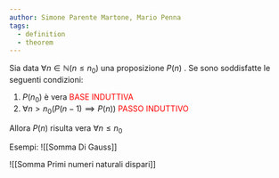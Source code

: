 ```yaml
---
author: Simone Parente Martone, Mario Penna
tags:
  - definition
  - theorem
---
```

Sia data $\forall n \in \mathbb{N} (n \leq n_0)$ una proposizione $P(n)$ .
Se sono soddisfatte le seguenti condizioni:
1. $P(n_0)$ è vera <span style="color:red">BASE INDUTTIVA</span>
2. $\forall n>n_0 (P(n-1) \implies P(n))$  <span style="color:red">PASSO INDUTTIVO</span>

Allora $P(n)$ risulta vera $\forall n\leq n_0$

Esempi:
![[Somma Di Gauss]]

![[Somma Primi numeri naturali dispari]]